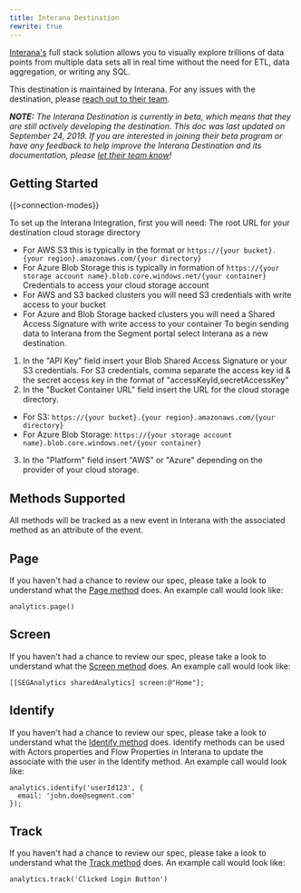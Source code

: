 ```yaml
---
title: Interana Destination
rewrite: true
---
```

[Interana's](https://www.interana.com/segment/?utm_source=segmentio&utm_medium=docs&utm_campaign=partners) full stack solution allows you to visually explore trillions of data points from multiple data sets all in real time without the need for ETL, data aggregation, or writing any SQL.

This destination is maintained by Interana. For any issues with the destination, please [reach out to their team](mailto:support@interana.com).

_**NOTE:** The Interana Destination is currently in beta, which means that they are still actively developing the destination. This doc was last updated on September 24, 2019. If you are interested in joining their beta program or have any feedback to help improve the Interana Destination and its documentation, please [let  their team know](mailto:support@interana.com)!_

## Getting Started

{{>connection-modes}}

To set up the Interana Integration, first you will need:
The root URL for your destination cloud storage directory
* For AWS S3 this is typically in the format or ``https://{your bucket}.{your region}.amazonaws.com/{your directory}``
* For Azure Blob Storage this is typically in formation of ``https://{your storage account name}.blob.core.windows.net/{your container}``
Credentials to access your cloud storage account
* For AWS and S3 backed clusters you will need S3 credentials with write access to your bucket
* For Azure and Blob Storage backed clusters you will need a Shared Access Signature with write access to your container
To begin sending data to Interana from the Segment portal select Interana as a new destination.
1. In the "API Key" field insert your Blob Shared Access Signature or your S3 credentials.  For S3 credentials, comma separate the access key id & the secret access key in the format of "accessKeyId,secretAccessKey"
2. In the "Bucket Container URL" field insert the URL for the cloud storage directory.
* For S3: ``https://{your bucket}.{your region}.amazonaws.com/{your directory}``
* For Azure Blob Storage: ``https://{your storage account name}.blob.core.windows.net/{your container}``
3. In the "Platform" field insert "AWS" or "Azure" depending on the provider of your cloud storage.


## Methods Supported
All methods will be tracked as a new event in Interana with the associated method as an attribute of the event.

## Page

If you haven't had a chance to review our spec, please take a look to understand what the [Page method](https://segment.com/docs/spec/page/) does. An example call would look like:

```
analytics.page()
```

## Screen

If you haven't had a chance to review our spec, please take a look to understand what the [Screen method](https://segment.com/docs/spec/screen/) does. An example call would look like:

```
[[SEGAnalytics sharedAnalytics] screen:@"Home"];
```

## Identify

If you haven't had a chance to review our spec, please take a look to understand what the [Identify method](https://segment.com/docs/spec/identify/) does. Identify methods can be used with Actors properties and Flow Properties in Interana to update the associate with the user in the Identify method. An example call would look like:

```
analytics.identify('userId123', {
  email: 'john.doe@segment.com'
});
```

## Track

If you haven't had a chance to review our spec, please take a look to understand what the [Track method](https://segment.com/docs/spec/track/) does. An example call would look like:

```
analytics.track('Clicked Login Button')
```
